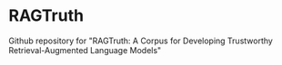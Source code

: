 # RAGTruth
Github repository for "RAGTruth: A Corpus for Developing Trustworthy Retrieval-Augmented Language Models"
